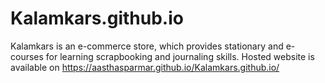 # Kalamkars.github.io
Kalamkars is an e-commerce store, which provides stationary and e-courses for learning scrapbooking and journaling skills.
Hosted website is available on https://aasthasparmar.github.io/Kalamkars.github.io/
